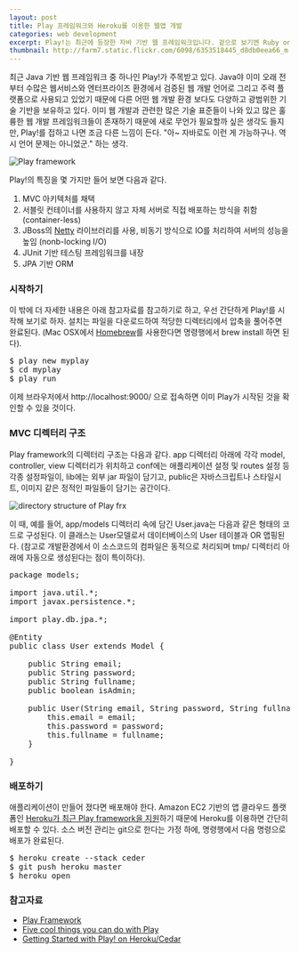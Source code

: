 ```yaml
---
layout: post
title: Play 프레임워크와 Heroku를 이용한 웹앱 개발
categories: web development
excerpt: Play!는 최근에 등장한 자바 기반 웹 프레임워크입니다. 겉으로 보기엔 Ruby on Rails를 많이 닮은 카피캣(copycat) 처럼 보이지만 조금 더 들여다 보면 Play만의 독특한 매력들이 많이 들어 있습니다. Play 설치하고 배포하는 법을 간단히 소개합니다.
thumbnail: http://farm7.static.flickr.com/6098/6353518445_d8db0eea66_m.jpg
---
```


최근 Java 기반 웹 프레임워크 중 하나인 Play!가 주목받고 있다. Java야 이미 오래 전부터 수많은 웹서비스와 엔터프라이즈 환경에서 검증된 웹 개발 언어로 그리고 주력 플랫폼으로 사용되고 있었기 때문에 다른 어떤 웹 개발 환경 보다도 다양하고 광범위한 기술 기반을 보유하고 있다. 이미 웹 개발과 관련한 많은 기술 표준들이 나와 있고 많은 훌륭한 웹 개발 프레임워크들이 존재하기 때문에 새로 무언가 필요할까 싶은 생각도 들지만, Play!를 접하고 나면 조금 다른 느낌이 든다. "아~ 자바로도 이런 게 가능하구나. 역시 언어 문제는 아니었군." 하는 생각.

![Play framework](http://farm7.static.flickr.com/6237/6353518869_7bda34fdca.jpg)

Play!의 특징을 몇 가지만 들어 보면 다음과 같다.

1. MVC 아키텍처를 채택
1. 서블릿 컨테이너를 사용하지 않고 자체 서버로 직접 배포하는 방식을 취함 (container-less)
1. JBoss의 [Netty](http://www.jboss.org/netty) 라이브러리를 사용, 비동기 방식으로 IO를 처리하여 서버의 성능을 높임 (nonb-locking I/O)
1. JUnit 기반 테스팅 프레임워크를 내장
1. JPA 기반 ORM

### 시작하기

이 밖에 더 자세한 내용은 아래 참고자료를 참고하기로 하고, 우선 간단하게 Play!를 시작해 보기로 하자. 설치는 파일을 다운로드하여 적당한 디렉터리에서 압축을 풀어주면 완료된다. (Mac OSX에서 [Homebrew](http://mxcl.github.com/homebrew/)를 사용한다면 명령행에서 brew install 하면 된다).

<pre>
$ play new myplay
$ cd myplay
$ play run
</pre>

이제 브라우저에서 http://localhost:9000/ 으로 접속하면 이미 Play가 시작된 것을 확인할 수 있을 것이다.

### MVC 디렉터리 구조

Play framework의 디렉터리 구조는 다음과 같다. app 디렉터리 아래에 각각 model, controller, view 디렉터리가 위치하고 conf에는 애플리케이션 설정 및 routes 설정 등 각종 설정파일이, lib에는 외부 jar 파일이 담기고, public은 자바스크립트나 스타일시트, 이미지 같은 정적인 파일들이 담기는 공간이다.

![directory structure of Play frx](http://farm7.static.flickr.com/6057/6353625503_8110c05881.jpg)

이 때, 예를 들어, app/models 디렉터리 속에 담긴 User.java는 다음과 같은 형태의 코드로 구성된다. 이 클래스는 User모델로서 데이터베이스의 User 테이블과 OR 맵핑된다. (참고로 개발환경에서 이 소스코드의 컴파일은 동적으로 처리되며 tmp/ 디렉터리 아래에 자동으로 생성된다는 점이 특이하다).

<pre class="prettyprint">
package models;
 
import java.util.*;
import javax.persistence.*;
 
import play.db.jpa.*;
 
@Entity
public class User extends Model {
 
    public String email;
    public String password;
    public String fullname;
    public boolean isAdmin;
    
    public User(String email, String password, String fullname) {
        this.email = email;
        this.password = password;
        this.fullname = fullname;
    }
 
}
</pre>


### 배포하기

애플리케이션이 만들어 졌다면 배포해야 한다. Amazon EC2 기반의 앱 클라우드 플랫폼인 [Heroku가 최근 Play framework을 지원](http://blog.heroku.com/archives/2011/8/29/play/)하기 때문에 Heroku를 이용하면 간단히 배포할 수 있다. 소스 버전 관리는 git으로 한다는 가정 하에, 명령행에서 다음 명령으로 배포가 완료된다.

<pre>
$ heroku create --stack ceder
$ git push heroku master
$ heroku open
</pre>


### 참고자료

* [Play Framework](http://www.playframework.org/)
* [Five cool things you can do with Play](http://www.playframework.org/documentation/1.2.3/5things)
* [Getting Started with Play! on Heroku/Cedar](http://devcenter.heroku.com/articles/play) 
